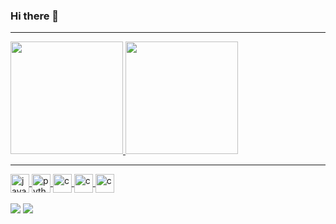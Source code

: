 ### Hi there 👋
<hr>
<div>
  <a href="https://github.com/scaketti">
  <img height="180em" src="https://github-readme-stats.vercel.app/api?username=scaketti&show_icons=true&theme=dark&include_all_commits=true&count_private=true"/>
  <img height="180em" src="https://github-readme-stats.vercel.app/api/top-langs/?username=scaketti&layout=compact&langs_count=7&theme=dark"/>
</div>
<hr>
<div style="display: inline_block;">
  <img align="center" alt="java" height="30" src="https://img.shields.io/badge/Java-ED8B00?style=for-the-badge&logo=java&logoColor=black">
  <img align="center" alt="python" height="30" src="https://img.shields.io/badge/Python-14354C?style=for-the-badge&logo=python&logoColor=black">
  <img align="center" alt="c" height="30" src="https://img.shields.io/badge/C-00599C?style=for-the-badge&logo=c&logoColor=black">
  <img align="center" alt="c" height="30" src="https://img.shields.io/badge/C%2B%2B-00599C?style=for-the-badge&logo=c%2B%2B&logoColor=black">
  <img align="center" alt="c" height="30" src="https://img.shields.io/badge/R-276DC3?style=for-the-badge&logo=r&logoColor=black">
</div>
<div><br>
  <a href = "mailto:m264545@dac.unicamp.br"><img src="https://img.shields.io/badge/-Gmail-%23333?style=for-the-badge&logo=gmail&logoColor=red" target="_blank"></a>
  <a href="https://www.linkedin.com/in/matheusscaketti" target="_blank"><img src="https://img.shields.io/badge/-LinkedIn-%230077B5?style=for-the-badge&logo=linkedin&logoColor=white" target="_blank"></a> 
</div>

<!--
**Scaketti/scaketti** is a ✨ _special_ ✨ repository because its `README.md` (this file) appears on your GitHub profile.

Here are some ideas to get you started:

- 🔭 I’m currently working on ...
- 🌱 I’m currently learning ...
- 👯 I’m looking to collaborate on ...
- 🤔 I’m looking for help with ...
- 💬 Ask me about ...
- 📫 How to reach me: ...
- 😄 Pronouns: ...
- ⚡ Fun fact: ...
-->
